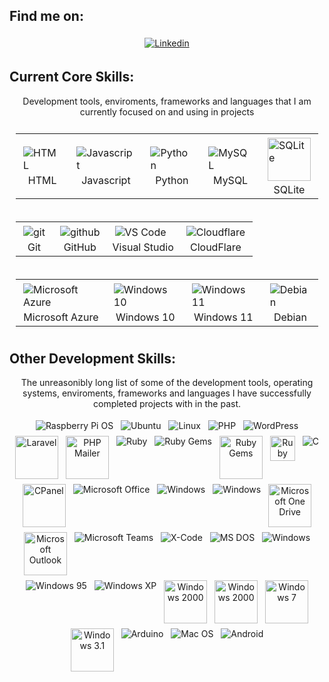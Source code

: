 ## Find me on:
<p align="center">
    <a href="https://www.linkedin.com/in/murraystorm/" target="_blank" rel="noopener noreferrer">
        <img align="center" src="https://img.icons8.com/color/69/000000/linkedin.png" alt="Linkedin" style="vertical-align:top; margin:4px">
    </a>
</p>

## Current Core Skills:
<p align="center">
    Development tools, enviroments, frameworks and languages that I am currently focused on and using in projects
</p>

<table align="center" style="padding:10px;border: none !important;">
    <tr>
        <td>
            <img align="center" src="https://img.icons8.com/color/69/000000/html-5--v1.png" alt="HTML" style="vertical-align:top; margin:4px">
            <div align="center">HTML<div>
        </td>
        <td>
            <img align="center" src="https://img.icons8.com/color/69/000000/javascript.png" alt="Javascript" style="vertical-align:top; margin:4px">
            <div align="center">Javascript<div>
        </td>
        <td>
            <img align="center" src="https://img.icons8.com/color/69/000000/python.png" alt="Python" style="vertical-align:top; margin:4px">
            <div align="center">Python<div>
        </td>
        <td>
            <img align="center" src="https://img.icons8.com/color/69/000000/mysql-logo.png" alt="MySQL" style="vertical-align:top; margin:4px">
            <div align="center">MySQL<div>
        </td>
        <td>
            <img align="center" src="https://cdn.cdnlogo.com/logos/s/41/sqlite.svg" alt="SQLite" height="69" style="vertical-align:top; margin:4px">
            <div align="center">SQLite<div>
        </td>
    </tr>
</table>

<table align="center" style="padding:10px;border: none !important;">
    <tr>
        <td>
            <img align="center" src="https://img.icons8.com/color/69/000000/git.png" alt="git" style="vertical-align:top; margin:4px">
            <div align="center">Git<div>
        </td>
        <td>
            <img align="center" src="https://img.icons8.com/color/69/000000/github.png" alt="github" style="vertical-align:top; margin:4px">
            <div align="center">GitHub<div>
        </td>
        <td>
            <img align="center" src="https://img.icons8.com/color/69/000000/visual-studio-code-2019.png" alt="VS Code" style="vertical-align:top; margin:4px">
            <div align="center">Visual Studio<div>
        </td>
        <td>
            <img align="center" src="https://img.icons8.com/color/69/000000/cloudflare.png" alt="Cloudflare" style="vertical-align:top; margin:4px">
            <div align="center">CloudFlare<div>
        </td>
    </tr>
</table>

<table align="center" style="padding:10px;border: none !important;">
    <tr>
        <td>
            <img align="center" src="https://img.icons8.com/fluency/69/000000/azure-1.png" alt="Microsoft Azure" style="vertical-align:top; margin:4px">
            <div align="center">Microsoft Azure<div>
        </td>
        <td>
            <img align="center" src="https://img.icons8.com/color/69/000000/windows-10.png" alt="Windows 10" style="vertical-align:top; margin:4px"/>
            <div align="center">Windows 10<div>
        </td>
        <td>
            <img align="center" src="https://img.icons8.com/color/69/000000/windows-11.png" alt="Windows 11" style="vertical-align:top; margin:4px"/>
            <div align="center">Windows 11<div>
        </td>
        <td>
            <img align="center" src="https://img.icons8.com/color/69/000000/debian.png" alt="Debian" style="vertical-align:top; margin:4px"/>
            <div align="center">Debian<div>
        </td>
    </tr>
</table>

## Other Development Skills:
<p align="center">
    The unreasonibly long list of some of the development tools, operating systems, enviroments, frameworks and languages I have successfully completed projects with in the past.
</p>
<p align="center">
    <img align="center" src="https://img.icons8.com/color/69/000000/raspberry-pi.png" alt="Raspberry Pi OS" style="vertical-align:top; margin:4px"/>
    <img align="center" src="https://img.icons8.com/color/69/000000/ubuntu--v1.png" alt="Ubuntu" style="vertical-align:top; margin:4px"/>
    <img align="center" src="https://img.icons8.com/color/69/000000/linux--v1.png" alt="Linux" style="vertical-align:top; margin:4px"/>
    <img align="center" src="https://img.icons8.com/color/69/000000/php.png" alt="PHP" style="vertical-align:top; margin:4px">
    <img align="center" src="https://img.icons8.com/color/69/000000/wordpress.png" alt="WordPress" style="vertical-align:top; margin:4px">
    <img align="center" src="https://cdn.cdnlogo.com/logos/l/23/laravel.svg" alt="Laravel" height="69" style="vertical-align:top; margin:4px"> 
    <img align="center" src="https://cdn.cdnlogo.com/logos/p/53/phpmailer.svg" alt="PHP Mailer" height="69" style="vertical-align:top; margin:4px"> 
    <img align="center" src="https://img.icons8.com/color/69/000000/ruby-programming-language.png" alt="Ruby" style="vertical-align:top; margin:4px">
    <img align="center" src="https://img.icons8.com/color/69/000000/ruby-gem.png" alt="Ruby Gems" style="vertical-align:top; margin:4px">
    <img align="center" src="https://cdn.cdnlogo.com/logos/r/18/rubygems.svg" alt="Ruby Gems" height="69" style="vertical-align:top; margin:4px"> 
    <img align="center" src="https://cdn.cdnlogo.com/logos/r/26/rails.svg" alt="Ruby on Rails" height="40" style="vertical-align:top; margin:4px"> 
    <img align="center" src="https://img.icons8.com/color/69/000000/c-programming.png" alt="C" style="vertical-align:top; margin:4px">
    <img align="center" src="https://cdn.cdnlogo.com/logos/c/90/cpanel.png" alt="CPanel" height="69" style="vertical-align:top; margin:4px"> 
    <img align="center" src="https://img.icons8.com/color/69/000000/office-365.png" alt="Microsoft Office" style="vertical-align:top; margin:4px">
    <img align="center" src="https://img.icons8.com/color/69/000000/slack-new.png" alt="Windows" style="vertical-align:top; margin:4px">
    <img align="center" src="https://img.icons8.com/color/69/000000/windows.png" alt="Windows" style="vertical-align:top; margin:4px">
    <img align="center" src="https://cdn.cdnlogo.com/logos/m/73/microsoft-onedrive.svg" alt="Microsoft One Drive" height="69" style="vertical-align:top; margin:4px">
    <img align="center" src="https://cdn.cdnlogo.com/logos/m/25/microsoft-outlook.svg" alt="Microsoft Outlook" height="69" style="vertical-align:top; margin:4px"> 
    <img align="center" src="https://img.icons8.com/color/69/000000/microsoft-teams.png" alt="Microsoft Teams" style="vertical-align:top; margin:4px">
    <img align="center" src="https://img.icons8.com/color/69/000000/xcode.png" alt="X-Code" style="vertical-align:top; margin:4px">
    <img align="center" src="https://img.icons8.com/color/69/000000/dos.png" alt="MS DOS" style="vertical-align:top; margin:4px"/>
    <img align="center" src="https://img.icons8.com/color/69/000000/microsoft.png" alt="Windows" style="vertical-align:top; margin:4px">
    <img align="center" src="https://img.icons8.com/color/69/000000/windows-95.png" alt="Windows 95" style="vertical-align:top; margin:4px"/>
    <img align="center" src="https://img.icons8.com/color/69/000000/windows-xp.png" alt="Windows XP" style="vertical-align:top; margin:4px"/>
    <img align="center" src="https://cdn.cdnlogo.com/logos/w/10/windows-8.png" alt="Windows 2000" height="69" style="vertical-align:top; margin:4px"> 
    <img align="center" src="https://cdn.cdnlogo.com/logos/m/64/microsoft-windows-2000.svg" alt="Windows 2000" height="69" style="vertical-align:top; margin:4px"> 
    <img align="center" src="https://cdn.cdnlogo.com/logos/w/30/windows-7.png" alt="Windows 7" height="69" style="vertical-align:top; margin:4px"> 
    <img align="center" src="https://cdn.cdnlogo.com/logos/m/22/microsoft-windows.svg" alt="Windows 3.1" height="69" style="vertical-align:top; margin:4px"> 
    <img align="center" src="https://img.icons8.com/color/69/000000/arduino.png" alt="Arduino" style="vertical-align:top; margin:4px"/>
    <img align="center" src="https://img.icons8.com/color/69/000000/mac-logo.png" alt="Mac OS" style="vertical-align:top; margin:4px"/>
    <img align="center" src="https://img.icons8.com/color/69/000000/android-os.png" alt="Android" style="vertical-align:top; margin:4px" />
</p>
